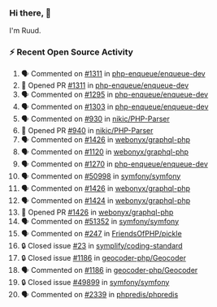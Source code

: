 ### Hi there, 👋

I'm Ruud.
 
### :zap: Recent Open Source Activity

<!--START_SECTION:activity-->
1. 🗣 Commented on [#1311](https://github.com/php-enqueue/enqueue-dev/pull/1311#issuecomment-1680037169) in [php-enqueue/enqueue-dev](https://github.com/php-enqueue/enqueue-dev)
2. 💪 Opened PR [#1311](https://github.com/php-enqueue/enqueue-dev/pull/1311) in [php-enqueue/enqueue-dev](https://github.com/php-enqueue/enqueue-dev)
3. 🗣 Commented on [#1295](https://github.com/php-enqueue/enqueue-dev/pull/1295#issuecomment-1680026884) in [php-enqueue/enqueue-dev](https://github.com/php-enqueue/enqueue-dev)
4. 🗣 Commented on [#1303](https://github.com/php-enqueue/enqueue-dev/pull/1303#issuecomment-1680026581) in [php-enqueue/enqueue-dev](https://github.com/php-enqueue/enqueue-dev)
5. 🗣 Commented on [#930](https://github.com/nikic/PHP-Parser/issues/930#issuecomment-1678782926) in [nikic/PHP-Parser](https://github.com/nikic/PHP-Parser)
6. 💪 Opened PR [#940](https://github.com/nikic/PHP-Parser/pull/940) in [nikic/PHP-Parser](https://github.com/nikic/PHP-Parser)
7. 🗣 Commented on [#1426](https://github.com/webonyx/graphql-php/pull/1426#issuecomment-1678562672) in [webonyx/graphql-php](https://github.com/webonyx/graphql-php)
8. 🗣 Commented on [#1120](https://github.com/webonyx/graphql-php/pull/1120#issuecomment-1678503540) in [webonyx/graphql-php](https://github.com/webonyx/graphql-php)
9. 🗣 Commented on [#1270](https://github.com/php-enqueue/enqueue-dev/issues/1270#issuecomment-1677219584) in [php-enqueue/enqueue-dev](https://github.com/php-enqueue/enqueue-dev)
10. 🗣 Commented on [#50998](https://github.com/symfony/symfony/pull/50998#issuecomment-1677133330) in [symfony/symfony](https://github.com/symfony/symfony)
11. 🗣 Commented on [#1426](https://github.com/webonyx/graphql-php/pull/1426#issuecomment-1676951287) in [webonyx/graphql-php](https://github.com/webonyx/graphql-php)
12. 🗣 Commented on [#1424](https://github.com/webonyx/graphql-php/issues/1424#issuecomment-1676943584) in [webonyx/graphql-php](https://github.com/webonyx/graphql-php)
13. 💪 Opened PR [#1426](https://github.com/webonyx/graphql-php/pull/1426) in [webonyx/graphql-php](https://github.com/webonyx/graphql-php)
14. 🗣 Commented on [#51352](https://github.com/symfony/symfony/pull/51352#issuecomment-1675861157) in [symfony/symfony](https://github.com/symfony/symfony)
15. 🗣 Commented on [#247](https://github.com/FriendsOfPHP/pickle/issues/247#issuecomment-1675832360) in [FriendsOfPHP/pickle](https://github.com/FriendsOfPHP/pickle)
16. 🔒 Closed issue [#23](https://github.com/symplify/coding-standard/issues/23) in [symplify/coding-standard](https://github.com/symplify/coding-standard)
17. 🔒 Closed issue [#1186](https://github.com/geocoder-php/Geocoder/issues/1186) in [geocoder-php/Geocoder](https://github.com/geocoder-php/Geocoder)
18. 🗣 Commented on [#1186](https://github.com/geocoder-php/Geocoder/issues/1186#issuecomment-1675770482) in [geocoder-php/Geocoder](https://github.com/geocoder-php/Geocoder)
19. 🔒 Closed issue [#49899](https://github.com/symfony/symfony/issues/49899) in [symfony/symfony](https://github.com/symfony/symfony)
20. 🗣 Commented on [#2339](https://github.com/phpredis/phpredis/issues/2339#issuecomment-1675769477) in [phpredis/phpredis](https://github.com/phpredis/phpredis)
<!--END_SECTION:activity-->
